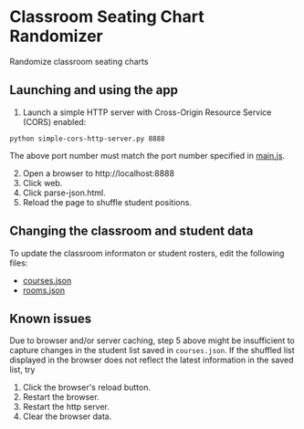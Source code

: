 # Classroom Seating Chart Randomizer
Randomize classroom seating charts

## Launching and using the app
1. Launch a simple HTTP server with Cross-Origin Resource Service
(CORS) enabled:
```
python simple-cors-http-server.py 8888
```
The above port number must match the port number specified in
[main.js].

2. Open a browser to http://localhost:8888
3. Click web.
4. Click parse-json.html.
5. Reload the page to shuffle student positions.

## Changing the classroom and student data
To update the classroom informaton or student rosters, edit the following files:

* [courses.json](./web/data/courses.json)
* [rooms.json](./web/data/rooms.json)

## Known issues
Due to browser and/or server caching, step 5 above might be insufficient to capture
changes in the student list saved in `courses.json`.  If the shuffled list displayed
in the browser does not reflect the latest information in the saved list, try

1. Click the browser's reload button.
2. Restart the browser.
3. Restart the http server.
4. Clear the browser data.

[main.js]: ./web/main.js
